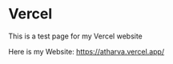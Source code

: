 # Vercel
This is a test page for my Vercel website



Here is my Website: https://atharva.vercel.app/
